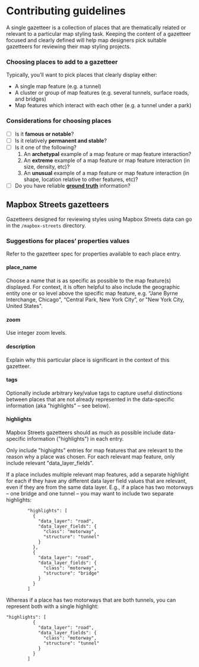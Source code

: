 # Contributing guidelines

A single gazetteer is a collection of places that are thematically related or relevant to a particular map styling task. Keeping the content of a gazetteer focused and clearly defined will help map designers pick suitable gazetteers for reviewing their map styling projects.

### Choosing places to add to a gazetteer

Typically, you’ll want to pick places that clearly display either:

- A single map feature (e.g. a tunnel)
- A cluster or group of map features (e.g. several tunnels, surface roads, and bridges)
- Map features which interact with each other (e.g. a tunnel under a park)

### Considerations for choosing places
  
- [ ] Is it **famous or notable**?
- [ ] Is it relatively **permanent and stable**?
- [ ] Is it one of the following?
    1. An **archetypal** example of a map feature or map feature interaction?
    2. An **extreme** example of a map feature or map feature interaction (in size, density, etc)?
    3. An **unusual** example of a map feature or map feature interaction (in shape, location relative to other features, etc)?
- [ ] Do you have reliable [**ground truth**](https://en.wikipedia.org/wiki/Ground_truth) information?

## Mapbox Streets gazetteers

Gazetteers designed for reviewing styles using Mapbox Streets data can go in the `/mapbox-streets` directory.

### Suggestions for places’ properties values
Refer to the gazetteer spec for properties available to each place entry.

#### place_name
Choose a name that is as specific as possible to the map feature(s) displayed. For context, it is often helpful to also include the geographic entity one or so level above the specific map feature, e.g. “Jane Byrne Interchange, Chicago", “Central Park, New York City”, or "New York City, United States".

#### zoom
Use integer zoom levels.

#### description
Explain why this particular place is significant in the context of this gazetteer.

#### tags
Optionally include arbitrary key/value tags to capture useful distinctions between places that are not already represented in the data-specific information (aka "highlights" – see below).

#### highlights
Mapbox Streets gazetteers should as much as possible include data-specific information ("highlights") in each entry.

Only include "highights" entries for map features that are relevant to the reason why a place was chosen. For each relevant map feature, only include relevant "data_layer_fields".

If a place includes multiple relevant map features, add a separate highlight for each if they have any different data layer field values that are relevant, even if they are from the same data layer. E.g., if a place has two motorways – one bridge and one tunnel – you may want to include two separate highlights: 


            "highlights": [
              {
                "data_layer": "road",
                "data_layer_fields": {
                  "class": "motorway",
                  "structure": "tunnel"
                }
              },
              {
                "data_layer": "road",
                "data_layer_fields": {
                  "class": "motorway",
                  "structure": "bridge"
                }
              }
            ]

Whereas if a place has two motorways that are both tunnels, you can represent both with a single highlight:


    "highlights": [
              {
                "data_layer": "road",
                "data_layer_fields": {
                  "class": "motorway",
                  "structure": "tunnel"
                }
              }
            ]



